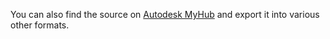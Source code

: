 You can also find the source on [Autodesk MyHub](https://myhub.autodesk360.com/ue29f5e7b1/g/shares/SH7f1edQT22b515c761ee2e82f2e63d4bba2?viewState=NoIgbgDAdAjCA0IDeAdEAXAngBwKZoC40ARXAZwEsBzAOzXjQEMyzd1C0AWAMwFYAmTvwCcAdgC0QgGxTJAI07Dxw-gA4AxuPVThU0RH69cxuWgC%2BIALpA) and export it into various other formats.

